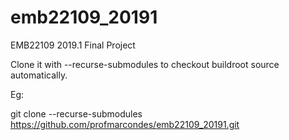 # emb22109_20191
EMB22109 2019.1 Final Project

Clone it with --recurse-submodules to checkout buildroot source automatically.

Eg:

git clone --recurse-submodules https://github.com/profmarcondes/emb22109_20191.git
